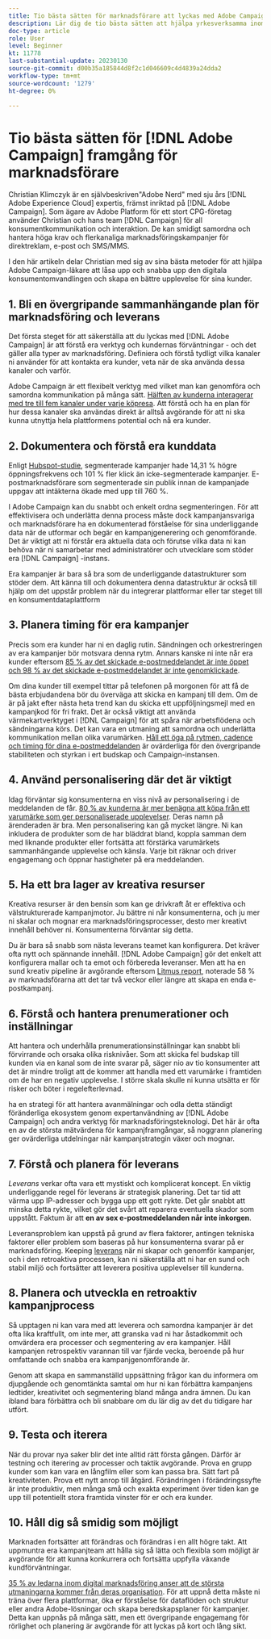```yaml
---
title: Tio bästa sätten för marknadsförare att lyckas med Adobe Campaign
description: Lär dig de tio bästa sätten att hjälpa yrkesverksamma inom Adobe Campaign att låsa upp och snabba upp den digitala omvandlingen till konsumenter och få en bättre upplevelse för sina kunder.
doc-type: article
role: User
level: Beginner
kt: 11778
last-substantial-update: 20230130
source-git-commit: d00b35a185844d8f2c1d046609c4d4839a24dda2
workflow-type: tm+mt
source-wordcount: '1279'
ht-degree: 0%

---
```



# Tio bästa sätten för [!DNL Adobe Campaign] framgång för marknadsförare

Christian Klimczyk är en självbeskriven&quot;Adobe Nerd&quot; med sju års [!DNL Adobe Experience Cloud] expertis, främst inriktad på [!DNL Adobe Campaign]. Som ägare av Adobe Platform för ett stort CPG-företag använder Christian och hans team [!DNL Campaign] för all konsumentkommunikation och interaktion. De kan smidigt samordna och hantera höga krav och flerkanaliga marknadsföringskampanjer för direktreklam, e-post och SMS/MMS.

I den här artikeln delar Christian med sig av sina bästa metoder för att hjälpa Adobe Campaign-läkare att låsa upp och snabba upp den digitala konsumentomvandlingen och skapa en bättre upplevelse för sina kunder.


## 1. Bli en övergripande sammanhängande plan för marknadsföring och leverans

Det första steget för att säkerställa att du lyckas med [!DNL Adobe Campaign] är att förstå era verktyg och kundernas förväntningar - och det gäller alla typer av marknadsföring. Definiera och förstå tydligt vilka kanaler ni använder för att kontakta era kunder, veta när de ska använda dessa kanaler och varför.

Adobe Campaign är ett flexibelt verktyg med vilket man kan genomföra och samordna kommunikation på många sätt. [Hälften av kunderna interagerar med tre till fem kanaler under varje köpresa](https://www.mckinsey.com/capabilities/operations/our-insights/redefine-the-omnichannel-approach-focus-on-what-truly-matters). Att förstå och ha en plan för hur dessa kanaler ska användas direkt är alltså avgörande för att ni ska kunna utnyttja hela plattformens potential och nå era kunder.

## 2. Dokumentera och förstå era kunddata

<!-- Sandra, this paragraph opens as if it's going to discuss the advantages of segmentation, but it left me hanging. So, I hit the Hubspot link and dug into it a bit, and it seemed to me like the juicy information is this quote: 

"A study by Hubspot revealed that 30% of the marketers who participated in it used market segmentation techniques to improve email engagement. Segmented campaigns had 14.31% higher open rates and saw 101% more clicks than non-segmented campaigns.

"Email marketers who segmented their audience before campaigning stated that the revenue generated increased to up to 760%. Targeted and segmented emails bring in 58% of all revenue." [Link](https://www.notifyvisitors.com/blog/segmentation-statistics/) 

I added that second paragraph about 760% revenue and broke up the rest of the section, touched it up to help make the Hubspot example a little more impactful. If I altered this section too much, you can reject the change. It didn't have mistakes, but it felt like it didn't tie the segment example strongly enough to the point about data design. See if this is okay...-->

Enligt [Hubspot-studie](https://www.linkedin.com/pulse/customer-segmentation-effective-b2b-business-industry-sabreen), segmenterade kampanjer hade 14,31 % högre öppningsfrekvens och 101 % fler klick än icke-segmenterade kampanjer. E-postmarknadsförare som segmenterade sin publik innan de kampanjade uppgav att intäkterna ökade med upp till 760 %.

I Adobe Campaign kan du snabbt och enkelt ordna segmenteringen. För att effektivisera och underlätta denna process måste dock kampanjansvariga och marknadsförare ha en dokumenterad förståelse för sina underliggande data när de utformar och begär en kampanjgenerering och genomförande. Det är viktigt att ni förstår era aktuella data och förutse vilka data ni kan behöva när ni samarbetar med administratörer och utvecklare som stöder era [!DNL Campaign] -instans.

Era kampanjer är bara så bra som de underliggande datastrukturer som stöder dem. Att känna till och dokumentera denna datastruktur är också till hjälp om det uppstår problem när du integrerar plattformar eller tar steget till en konsumentdataplattform

## 3. Planera timing för era kampanjer

Precis som era kunder har ni en daglig rutin. Sändningen och orkestreringen av era kampanjer bör motsvara denna rytm. Annars kanske ni inte når era kunder eftersom [85 % av det skickade e-postmeddelandet är inte öppet och 98 % av det skickade e-postmeddelandet är inte genomklickade](https://www.validity.com/resource-center/state-of-email-2021/).

Om dina kunder till exempel tittar på telefonen på morgonen för att få de bästa erbjudandena bör du överväga att skicka en kampanj till dem. Om de är på jakt efter nästa heta trend kan du skicka ett uppföljningsmejl med en kampanjkod för fri frakt. Det är också viktigt att använda värmekartverktyget i [!DNL Campaign] för att spåra när arbetsflödena och sändningarna körs. Det kan vara en utmaning att samordna och underlätta kommunikation mellan olika varumärken. [Håll ett öga på rytmen, cadence och timing för dina e-postmeddelanden](https://experienceleaguecommunities.adobe.com/t5/adobe-campaign-classic-blogs/predictive-send-time-optimization-with-adobe-campaign/ba-p/561554) är ovärderliga för den övergripande stabiliteten och styrkan i ert budskap och Campaign-instansen.

## 4. Använd personalisering där det är viktigt

Idag förväntar sig konsumenterna en viss nivå av personalisering i de meddelanden de får. [80 % av kunderna är mer benägna att köpa från ett varumärke som ger personaliserade upplevelser](https://us.epsilon.com/power-of-me). Deras namn på ärenderaden är bra. Men personalisering kan gå mycket längre. Ni kan inkludera de produkter som de har bläddrat bland, koppla samman dem med liknande produkter eller fortsätta att förstärka varumärkets sammanhängande upplevelse och känsla. Varje bit räknar och driver engagemang och öppnar hastigheter på era meddelanden.

## 5. Ha ett bra lager av kreativa resurser

Kreativa resurser är den bensin som kan ge drivkraft åt er effektiva och välstrukturerade kampanjmotor. Ju bättre ni når konsumenterna, och ju mer ni skalar och mognar era marknadsföringsprocesser, desto mer kreativt innehåll behöver ni. Konsumenterna förväntar sig detta.

Du är bara så snabb som nästa leverans teamet kan konfigurera. Det kräver ofta nytt och spännande innehåll. [!DNL Adobe Campaign] gör det enkelt att konfigurera mallar och ta emot och förbereda leveranser. Men att ha en sund kreativ pipeline är avgörande eftersom [Litmus report](https://www.litmus.com/resources/state-of-email/), noterade 58 % av marknadsförarna att det tar två veckor eller längre att skapa en enda e-postkampanj.

## 6. Förstå och hantera prenumerationer och inställningar

Att hantera och underhålla prenumerationsinställningar kan snabbt bli förvirrande och orsaka olika risknivåer. Som att skicka fel budskap till kunden via en kanal som de inte svarar på, säger nio av tio konsumenter att det är mindre troligt att de kommer att handla med ett varumärke i framtiden om de har en negativ upplevelse. I större skala skulle ni kunna utsätta er för risker och böter i regelefterlevnad.

ha en strategi för att hantera avanmälningar och odla detta ständigt föränderliga ekosystem genom expertanvändning av [!DNL Adobe Campaign] och andra verktyg för marknadsföringsteknologi. Det här är ofta en av de största mätvärdena för kampanjframgångar, så noggrann planering ger ovärderliga utdelningar när kampanjstrategin växer och mognar.

## 7. Förstå och planera för leverans

_Leverans_ verkar ofta vara ett mystiskt och komplicerat koncept. En viktig underliggande regel för leverans är strategisk planering. Det tar tid att värma upp IP-adresser och bygga upp ett gott rykte. Det går snabbt att minska detta rykte, vilket gör det svårt att reparera eventuella skador som uppstått. Faktum är att **en av sex e-postmeddelanden når inte inkorgen**.

Leveransproblem kan uppstå på grund av flera faktorer, antingen tekniska faktorer eller problem som baseras på hur konsumenterna svarar på er marknadsföring. Keeping [leverans](https://business.adobe.com/products/campaign/email-deliverability.html) när ni skapar och genomför kampanjer, och i den retroaktiva processen, kan ni säkerställa att ni har en sund och stabil miljö och fortsätter att leverera positiva upplevelser till kunderna.

## 8. Planera och utveckla en retroaktiv kampanjprocess

Så upptagen ni kan vara med att leverera och samordna kampanjer är det ofta lika kraftfullt, om inte mer, att granska vad ni har åstadkommit och omvärdera era processer och segmentering av era kampanjer. Håll kampanjen retrospektiv varannan till var fjärde vecka, beroende på hur omfattande och snabba era kampanjgenomförande är.

Genom att skapa en sammanställd uppsättning frågor kan du informera om djupgående och genomtänkta samtal om hur ni kan förbättra kampanjens ledtider, kreativitet och segmentering bland många andra ämnen. Du kan ibland bara förbättra och bli snabbare om du lär dig av det du tidigare har utfört.

## 9. Testa och iterera

När du provar nya saker blir det inte alltid rätt första gången. Därför är testning och iterering av processer och taktik avgörande. Prova en grupp kunder som kan vara en långfilm eller som kan passa bra. Sätt fart på kreativiteten. Prova ett nytt anrop till åtgärd. Förändringen i förändringssyfte är inte produktiv, men många små och exakta experiment över tiden kan ge upp till potentiellt stora framtida vinster för er och era kunder.

## 10. Håll dig så smidig som möjligt

Marknaden fortsätter att förändras och förändras i en allt högre takt. Att uppmuntra era kampanjteam att hålla sig så lätta och flexibla som möjligt är avgörande för att kunna konkurrera och fortsätta uppfylla växande kundförväntningar.

[35 % av ledarna inom digital marknadsföring anser att de största utmaningarna kommer från deras organisation](https://www.gartner.com/en/newsroom/press-releases/gartner-says-35--of-digital-marketing-leaders-believe-the-bigges). För att uppnå detta måste ni träna över flera plattformar, öka er förståelse för dataflöden och struktur eller andra Adobe-lösningar och skapa beredskapsplaner för kampanjer. Detta kan uppnås på många sätt, men ett övergripande engagemang för rörlighet och planering är avgörande för att lyckas på kort och lång sikt.
